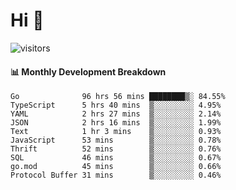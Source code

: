 # Hi 👋
 
![visitors](https://visitor-badge.glitch.me/badge?page_id=sorcererxw.sorcererx)

#### 📊 Monthly Development Breakdown

<!--START_SECTION:waka-->
```text
Go              96 hrs 56 mins ████████▒░ 84.55%
TypeScript      5 hrs 40 mins  ▒░░░░░░░░░ 4.95%
YAML            2 hrs 27 mins  ▒░░░░░░░░░ 2.14%
JSON            2 hrs 16 mins  ▒░░░░░░░░░ 1.99%
Text            1 hr 3 mins    ▒░░░░░░░░░ 0.93%
JavaScript      53 mins        ▒░░░░░░░░░ 0.78%
Thrift          52 mins        ▒░░░░░░░░░ 0.76%
SQL             46 mins        ▒░░░░░░░░░ 0.67%
go.mod          45 mins        ▒░░░░░░░░░ 0.66%
Protocol Buffer 31 mins        ▒░░░░░░░░░ 0.46%
```
<!--END_SECTION:waka-->
